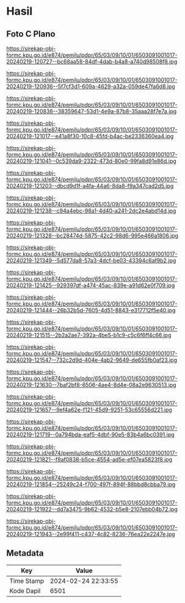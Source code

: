 # Hasil

## Foto C Plano

https://sirekap-obj-formc.kpu.go.id/e874/pemilu/pdpr/65/03/09/10/01/6503091001017-20240219-120727--bc68aa58-84df-4dab-b4a8-a740d98508f8.jpg

https://sirekap-obj-formc.kpu.go.id/e874/pemilu/pdpr/65/03/09/10/01/6503091001017-20240219-120936--5f7cf3d1-609a-4629-a32a-059de47fa6d8.jpg

https://sirekap-obj-formc.kpu.go.id/e874/pemilu/pdpr/65/03/09/10/01/6503091001017-20240219-120838--38359647-53d1-4e9a-87b8-35aaa28f7e7a.jpg

https://sirekap-obj-formc.kpu.go.id/e874/pemilu/pdpr/65/03/09/10/01/6503091001017-20240219-121017--e41a8f30-10c8-45fd-b4ac-be2336360ea4.jpg

https://sirekap-obj-formc.kpu.go.id/e874/pemilu/pdpr/65/03/09/10/01/6503091001017-20240219-121041--0c539da9-2322-473d-80e0-99fa8d91e86d.jpg

https://sirekap-obj-formc.kpu.go.id/e874/pemilu/pdpr/65/03/09/10/01/6503091001017-20240219-121203--dbcd9d1f-a4fa-44a6-8da8-f9a347cad2d5.jpg

https://sirekap-obj-formc.kpu.go.id/e874/pemilu/pdpr/65/03/09/10/01/6503091001017-20240219-121238--c94a4ebc-98a1-4d40-a241-2dc2e4abd14d.jpg

https://sirekap-obj-formc.kpu.go.id/e874/pemilu/pdpr/65/03/09/10/01/6503091001017-20240219-121328--bc28474d-5875-42c2-98d6-995e466a1806.jpg

https://sirekap-obj-formc.kpu.go.id/e874/pemilu/pdpr/65/03/09/10/01/6503091001017-20240219-121349--5d577da8-57a3-4dcf-be03-43394c6af9b2.jpg

https://sirekap-obj-formc.kpu.go.id/e874/pemilu/pdpr/65/03/09/10/01/6503091001017-20240219-121425--929397df-a474-45ac-839e-a91d62e0f709.jpg

https://sirekap-obj-formc.kpu.go.id/e874/pemilu/pdpr/65/03/09/10/01/6503091001017-20240219-121444--26b32b5d-7605-4d51-8843-e317712f5e40.jpg

https://sirekap-obj-formc.kpu.go.id/e874/pemilu/pdpr/65/03/09/10/01/6503091001017-20240219-121515--2b2a2ae7-392a-4be5-b1c9-c5c6f6ff4c66.jpg

https://sirekap-obj-formc.kpu.go.id/e874/pemilu/pdpr/65/03/09/10/01/6503091001017-20240219-121547--732c2d9d-404e-4ab2-9649-de655fb0af23.jpg

https://sirekap-obj-formc.kpu.go.id/e874/pemilu/pdpr/65/03/09/10/01/6503091001017-20240219-121630--7baf2bf8-6506-4ae4-8d4e-08a2e9630513.jpg

https://sirekap-obj-formc.kpu.go.id/e874/pemilu/pdpr/65/03/09/10/01/6503091001017-20240219-121657--9ef4a62e-f121-45d9-9251-53c65556d221.jpg

https://sirekap-obj-formc.kpu.go.id/e874/pemilu/pdpr/65/03/09/10/01/6503091001017-20240219-121719--0a794bda-eaf5-4dbf-90e5-83b4a6bc0391.jpg

https://sirekap-obj-formc.kpu.go.id/e874/pemilu/pdpr/65/03/09/10/01/6503091001017-20240219-121821--f9af0838-b5ce-4554-ad5e-ef07ea5823f8.jpg

https://sirekap-obj-formc.kpu.go.id/e874/pemilu/pdpr/65/03/09/10/01/6503091001017-20240219-121854--25249c24-f700-497f-894f-88bbd8cbba79.jpg

https://sirekap-obj-formc.kpu.go.id/e874/pemilu/pdpr/65/03/09/10/01/6503091001017-20240219-121922--dd7a3475-9b62-4532-b5e8-2107ebb04b72.jpg

https://sirekap-obj-formc.kpu.go.id/e874/pemilu/pdpr/65/03/09/10/01/6503091001017-20240219-121943--2e99f411-c437-4c82-8236-76ea22e2247e.jpg


## Metadata

| Key        | Value               |
| ---------- | ------------------- |
| Time Stamp | 2024-02-24 22:33:55 |
| Kode Dapil | 6501                |



